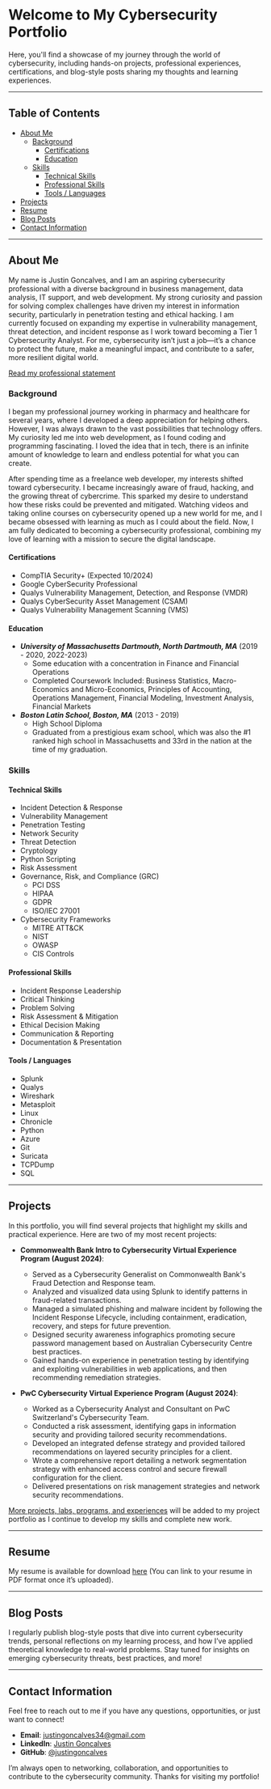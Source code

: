 # Welcome to My Cybersecurity Portfolio

Here, you'll find a showcase of my journey through the world of cybersecurity, including hands-on projects, professional experiences, certifications, and blog-style posts sharing my thoughts and learning experiences.

---

## Table of Contents
- [About Me](#about-me)
   - [Background](#background)
     - [Certifications](#certifications)
     - [Education](#education)
   - [Skills](#skills)
     - [Technical Skills](#technical-skills)
     - [Professional Skills](#professional-skills)
     - [Tools / Languages](#tools--languages)
- [Projects](#projects)
- [Resume](#resume)
- [Blog Posts](#blog-posts)
- [Contact Information](#contact-information)
  
---

## About Me
My name is Justin Goncalves, and I am an aspiring cybersecurity professional with a diverse background in business management, data analysis, IT support, and web development. My strong curiosity and passion for solving complex challenges have driven my interest in information security, particularly in penetration testing and ethical hacking. I am currently focused on expanding my expertise in vulnerability management, threat detection, and incident response as I work toward becoming a Tier 1 Cybersecurity Analyst. For me, cybersecurity isn’t just a job—it’s a chance to protect the future, make a meaningful impact, and contribute to a safer, more resilient digital world.

[Read my professional statement](About_Me.md)

### Background
I began my professional journey working in pharmacy and healthcare for several years, where I developed a deep appreciation for helping others. However, I was always drawn to the vast possibilities that technology offers. My curiosity led me into web development, as I found coding and programming fascinating. I loved the idea that in tech, there is an infinite amount of knowledge to learn and endless potential for what you can create.

After spending time as a freelance web developer, my interests shifted toward cybersecurity. I became increasingly aware of fraud, hacking, and the growing threat of cybercrime. This sparked my desire to understand how these risks could be prevented and mitigated. Watching videos and taking online courses on cybersecurity opened up a new world for me, and I became obsessed with learning as much as I could about the field. Now, I am fully dedicated to becoming a cybersecurity professional, combining my love of learning with a mission to secure the digital landscape.

#### Certifications
   - CompTIA Security+ (Expected 10/2024)
   - Google CyberSecurity Professional
   - Qualys Vulnerability Management, Detection, and Response (VMDR)
   - Qualys CyberSecurity Asset Management (CSAM)
   - Qualys Vulnerability Management Scanning (VMS)

#### Education
   - ***University of Massachusetts Dartmouth, North Dartmouth, MA*** (2019 - 2020, 2022-2023)
      - Some education with a concentration in Finance and Financial Operations
      - Completed Coursework Included: Business Statistics, Macro-Economics and Micro-Economics, Principles of Accounting, Operations Management, Financial Modeling, Investment Analysis, Financial Markets
   - ***Boston Latin School, Boston, MA*** (2013 - 2019)
      - High School Diploma
      - Graduated from a prestigious exam school, which was also the #1 ranked high school in Massachusetts and 33rd in the nation at the time of my graduation.


### Skills

#### Technical Skills
   - Incident Detection & Response
   - Vulnerability Management
   - Penetration Testing
   - Network Security
   - Threat Detection
   - Cryptology
   - Python Scripting
   - Risk Assessment
   - Governance, Risk, and Compliance (GRC)
     - PCI DSS
     - HIPAA
     - GDPR
     - ISO/IEC 27001
   - Cybersecurity Frameworks
     - MITRE ATT&CK
     - NIST
     - OWASP
     - CIS Controls

#### Professional Skills
   - Incident Response Leadership
   - Critical Thinking
   - Problem Solving
   - Risk Assessment & Mitigation
   - Ethical Decision Making
   - Communication & Reporting
   - Documentation & Presentation

#### Tools / Languages
   - Splunk
   - Qualys
   - Wireshark
   - Metasploit
   - Linux
   - Chronicle
   - Python
   - Azure
   - Git
   - Suricata
   - TCPDump
   - SQL

---

## Projects

In this portfolio, you will find several projects that highlight my skills and practical experience. Here are two of my most recent projects:

- **Commonwealth Bank Intro to Cybersecurity Virtual Experience Program (August 2024)**:
   - Served as a Cybersecurity Generalist on Commonwealth Bank's Fraud Detection and Response team.
   - Analyzed and visualized data using Splunk to identify patterns in fraud-related transactions.
   - Managed a simulated phishing and malware incident by following the Incident Response Lifecycle, including containment, eradication, recovery, and steps for future prevention.
   - Designed security awareness infographics promoting secure password management based on Australian Cybersecurity Centre best practices.
   - Gained hands-on experience in penetration testing by identifying and exploiting vulnerabilities in web applications, and then recommending remediation strategies.

- **PwC Cybersecurity Virtual Experience Program (August 2024)**:
   - Worked as a Cybersecurity Analyst and Consultant on PwC Switzerland's Cybersecurity Team.
   - Conducted a risk assessment, identifying gaps in information security and providing tailored security recommendations.
   - Developed an integrated defense strategy and provided tailored recommendations on layered security principles for a client.
   - Wrote a comprehensive report detailing a network segmentation strategy with enhanced access control and secure firewall configuration for the client.
   - Delivered presentations on risk management strategies and network security recommendations.
     
[More projects, labs, programs, and experiences](https://github.com/yourusername/your-projects-page) will be added to my project portfolio as I continue to develop my skills and complete new work.

---

## Resume

My resume is available for download [here](#) (You can link to your resume in PDF format once it’s uploaded).

---

## Blog Posts

I regularly publish blog-style posts that dive into current cybersecurity trends, personal reflections on my learning process, and how I’ve applied theoretical knowledge to real-world problems. Stay tuned for insights on emerging cybersecurity threats, best practices, and more!

---

## Contact Information

Feel free to reach out to me if you have any questions, opportunities, or just want to connect!

- **Email**: justingoncalves34@gmail.com
- **LinkedIn**: [Justin Goncalves](https://www.linkedin.com/in/justingoncalves/) 
- **GitHub**: [@justingoncalves](https://github.com/justingoncalves)

I’m always open to networking, collaboration, and opportunities to contribute to the cybersecurity community. Thanks for visiting my portfolio!
